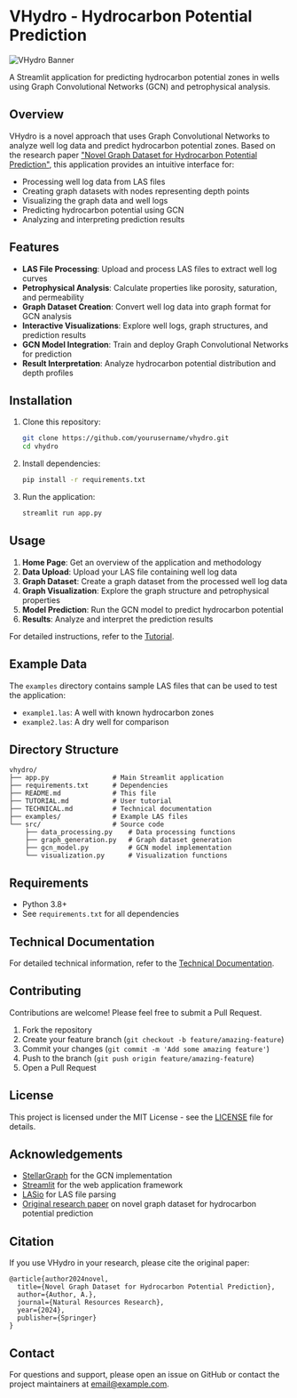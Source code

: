 # VHydro - Hydrocarbon Potential Prediction

![VHydro Banner](https://via.placeholder.com/1200x300/0e4194/ffffff?text=VHydro+-+Hydrocarbon+Potential+Prediction)

A Streamlit application for predicting hydrocarbon potential zones in wells using Graph Convolutional Networks (GCN) and petrophysical analysis.

## Overview

VHydro is a novel approach that uses Graph Convolutional Networks to analyze well log data and predict hydrocarbon potential zones. Based on the research paper ["Novel Graph Dataset for Hydrocarbon Potential Prediction"](https://link.springer.com/article/10.1007/s11053-024-10311-x), this application provides an intuitive interface for:

- Processing well log data from LAS files
- Creating graph datasets with nodes representing depth points
- Visualizing the graph data and well logs
- Predicting hydrocarbon potential using GCN
- Analyzing and interpreting prediction results

## Features

- **LAS File Processing**: Upload and process LAS files to extract well log curves
- **Petrophysical Analysis**: Calculate properties like porosity, saturation, and permeability
- **Graph Dataset Creation**: Convert well log data into graph format for GCN analysis
- **Interactive Visualizations**: Explore well logs, graph structures, and prediction results
- **GCN Model Integration**: Train and deploy Graph Convolutional Networks for prediction
- **Result Interpretation**: Analyze hydrocarbon potential distribution and depth profiles

## Installation

1. Clone this repository:
   ```bash
   git clone https://github.com/yourusername/vhydro.git
   cd vhydro
   ```

2. Install dependencies:
   ```bash
   pip install -r requirements.txt
   ```

3. Run the application:
   ```bash
   streamlit run app.py
   ```

## Usage

1. **Home Page**: Get an overview of the application and methodology
2. **Data Upload**: Upload your LAS file containing well log data
3. **Graph Dataset**: Create a graph dataset from the processed well log data
4. **Graph Visualization**: Explore the graph structure and petrophysical properties
5. **Model Prediction**: Run the GCN model to predict hydrocarbon potential
6. **Results**: Analyze and interpret the prediction results

For detailed instructions, refer to the [Tutorial](TUTORIAL.md).

## Example Data

The `examples` directory contains sample LAS files that can be used to test the application:

- `example1.las`: A well with known hydrocarbon zones
- `example2.las`: A dry well for comparison

## Directory Structure

```
vhydro/
├── app.py                # Main Streamlit application
├── requirements.txt      # Dependencies
├── README.md             # This file
├── TUTORIAL.md           # User tutorial
├── TECHNICAL.md          # Technical documentation
├── examples/             # Example LAS files
└── src/                  # Source code
    ├── data_processing.py    # Data processing functions
    ├── graph_generation.py   # Graph dataset generation
    ├── gcn_model.py          # GCN model implementation
    └── visualization.py      # Visualization functions
```

## Requirements

- Python 3.8+
- See `requirements.txt` for all dependencies

## Technical Documentation

For detailed technical information, refer to the [Technical Documentation](TECHNICAL.md).

## Contributing

Contributions are welcome! Please feel free to submit a Pull Request.

1. Fork the repository
2. Create your feature branch (`git checkout -b feature/amazing-feature`)
3. Commit your changes (`git commit -m 'Add some amazing feature'`)
4. Push to the branch (`git push origin feature/amazing-feature`)
5. Open a Pull Request

## License

This project is licensed under the MIT License - see the [LICENSE](LICENSE) file for details.

## Acknowledgements

- [StellarGraph](https://github.com/stellargraph/stellargraph) for the GCN implementation
- [Streamlit](https://streamlit.io/) for the web application framework
- [LASio](https://lasio.readthedocs.io/) for LAS file parsing
- [Original research paper](https://link.springer.com/article/10.1007/s11053-024-10311-x) on novel graph dataset for hydrocarbon potential prediction

## Citation

If you use VHydro in your research, please cite the original paper:

```
@article{author2024novel,
  title={Novel Graph Dataset for Hydrocarbon Potential Prediction},
  author={Author, A.},
  journal={Natural Resources Research},
  year={2024},
  publisher={Springer}
}
```

## Contact

For questions and support, please open an issue on GitHub or contact the project maintainers at [email@example.com](mailto:email@example.com).